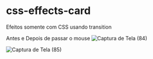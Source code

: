 # css-effects-card
Efeitos somente com CSS usando transition

Antes e Depois de passar o mouse
![Captura de Tela (84)](https://user-images.githubusercontent.com/34719454/168132927-d248db05-f791-42ae-84c3-7ba1015beae0.png)

![Captura de Tela (85)](https://user-images.githubusercontent.com/34719454/168133070-9a683a84-4214-4ea2-9cce-c821d14c32cc.png)
